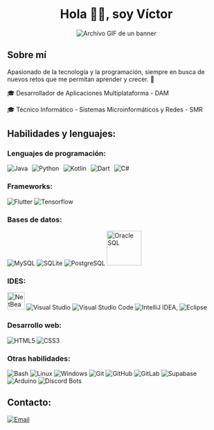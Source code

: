 <h1 align="center">Hola 👋🏻, soy Víctor</h1>
<div align="center">  
<img src="./assets/banner.gif" alt="Archivo GIF de un banner">
</div>
<h2>Sobre mí</h2>
<p>Apasionado de la tecnología y la programación, siempre en busca de nuevos retos que me permitan aprender y crecer. 🚀</p>
<p>🎓 Desarrollador de Aplicaciones Multiplataforma - DAM</p>
<p>🎓 Técnico Informático - Sistemas Microinformáticos y Redes - SMR</p>

<h2>Habilidades y lenguajes:</h2>
<h3>Lenguajes de programación:</h3>
<div style="display: flex; gap: 10px;">
  <img src="https://skillicons.dev/icons?i=java" alt="Java" title="Java">
  <img src="https://skillicons.dev/icons?i=python" alt="Python" title="Python">
  <img src="https://skillicons.dev/icons?i=kotlin" alt="Kotlin" title="Kotlin">
  <img src="https://skillicons.dev/icons?i=dart" alt="Dart" title="Dart">
  <img src="https://skillicons.dev/icons?i=cs" alt="C#" title="C#">
</div>

<h3>Frameworks:</h3>
<div>
  <img src="https://skillicons.dev/icons?i=flutter" alt="Flutter" title="Flutter">
  <img src="https://skillicons.dev/icons?i=tensorflow" alt="Tensorflow" title="Tensorflow">
</div>

<h3>Bases de datos:</h3>
<div>
  <img src="https://skillicons.dev/icons?i=mysql" alt="MySQL" title="MySQL">
  <img src="https://skillicons.dev/icons?i=sqlite" alt="SQLite" title="SQLite">
  <img src="https://skillicons.dev/icons?i=postgresql" alt="PostgreSQL" title="PostgreSQL">
  <img src="https://logos-marcas.com/wp-content/uploads/2020/09/Oracle-Logo.png" width="80" alt="Oracle SQL" title="Oracle SQL"">
</div>

<h3>IDES:</h3>
<div>
  <img src="https://netbeans.apache.org/_/images/apache-netbeans.svg" width="40" alt="NetBeans" title="NetBeans"">
  <img src="https://skillicons.dev/icons?i=visualstudio" alt="Visual Studio" title="Visual Studio">
  <img src="https://skillicons.dev/icons?i=vscode" alt="Visual Studio Code" title="Visual Studio Code">
  <img src="https://skillicons.dev/icons?i=idea" alt=" IntelliJ IDEA," title=" IntelliJ IDEA,">
  <img src="https://skillicons.dev/icons?i=eclipse" alt="Eclipse" title="Eclipse">
</div>

<h3>Desarrollo web:</h3>
<div>
  <img src="https://skillicons.dev/icons?i=html" alt="HTML5" title="HTML5">
  <img src="https://skillicons.dev/icons?i=css" alt="CSS3" title="CSS3">
</div>

<h3>Otras habilidades:</h3>
<div>
  <img src="https://skillicons.dev/icons?i=bash" alt="Bash" title="Bash">
  <img src="https://skillicons.dev/icons?i=linux" alt="Linux" title="Linux">
  <img src="https://skillicons.dev/icons?i=windows" alt="Windows" title="Windows">
  <img src="https://skillicons.dev/icons?i=git" alt="Git" title="Git">
  <img src="https://skillicons.dev/icons?i=github" alt="GitHub" title="GitHub">
  <img src="https://skillicons.dev/icons?i=gitlab" alt="GitLab" title="GitLab">
  <img src="https://skillicons.dev/icons?i=supabase" alt="Supabase" title="Supabase">
  <img src="https://skillicons.dev/icons?i=arduino" alt="Arduino" title="Arduino">
  <img src="https://skillicons.dev/icons?i=bots" alt="Discord Bots" title="Discord Bots">
</div>

## Contacto:
<a href="mailto:victor.martinez.roldan78@gmail.com"><img alt="Email" src="https://img.shields.io/badge/Email-victor.martinez.roldan78@gmail.com-white?style=flat-square&logo=gmail"></a>
